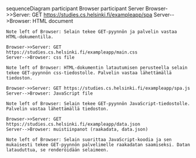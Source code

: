 sequenceDiagram
    participant Browser
    participant Server
    Browser->>Server: GET https://studies.cs.helsinki.fi/exampleapp/spa
    Server-->Browser: HTML document

    Note left of Browser: Selain tekee GET-pyynnön ja palvelin vastaa HTML-dokumentilla.

    Browser->>Server: GET https://studies.cs.helsinki.fi/exampleapp/main.css
    Server-->Browser: css file

    Note left of Browser: HTML-dokumentin latautumisen perusteella selain tekee GET-pyynnön css-tiedostolle. Palvelin vastaa lähettämällä tiedoston.

    Browser->>Server: GET https://studies.cs.helsinki.fi/exampleapp/spa.js
    Server-->Browser: JavaScript file

    Note left of Browser: Selain tekee GET-pyynnön JavaScript-tiedostolle. Palvelin vastaa lähettämällä tiedoston.

    Browser->>Server: GET https://studies.cs.helsinki.fi/exampleapp/data.json
    Server-->Browser: muistiinpanot (raakadata, data.json)

    Note left of Browser: Selain suorittaa JavaScript-koodia ja sen mukaisesti tekee GET-pyynnön palvelimelle raakadatan saamiseksi. Datan latauduttua, se renderöidään selaimeen.